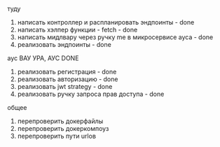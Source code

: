 туду

1. написать контроллер и распланировать эндпоинты - done
2. написать хэлпер функции - fetch - done
3. написать мидлвару через ручку me в микросервисе ауса - done
4. реализовать эндпоинты - done

аус ВАУ УРА, АУС DONE

1. реализовать регистрация - done
2. реализовать авторизацию - done
3. реализовать jwt strategy - done
4. реализовать ручку запроса прав доступа - done

общее

1. перепроверить докерфайлы
2. перепроверить докеркомпоуз
3. перепроверить пути urlов
